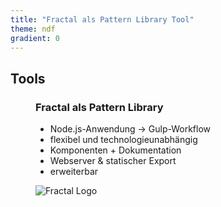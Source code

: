 ```yaml
---
title: "Fractal als Pattern Library Tool"
theme: ndf
gradient: 0
---
```

## Tools

<figure class="side-by-side">
<figcaption>

### Fractal als Pattern Library
    
- Node.js-Anwendung → Gulp-Workflow
- flexibel und technologieunabhängig
- Komponenten + Dokumentation
- Webserver & statischer Export
- erweiterbar

</figcaption>

![Fractal Logo](images/fractal.svg)

</figure>
